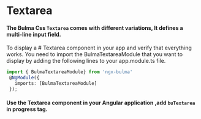 # Textarea
 ####     The Bulma Css ```Textarea``` comes  with different variations, It defines a multi-line input field.

To display a # Textarea component in your app and verify that everything works.
You need to import the BulmaTextareaModule that you want to display by adding the following lines to your app.module.ts file.

 ```typescript
import { BulmaTextareaModule} from 'ngx-bulma'
  @NgModule({
    imports: [BulmaTextareaModule]
  });
 ```
#### Use the Textarea component in your Angular application ,add ```buTextarea``` in progress tag.